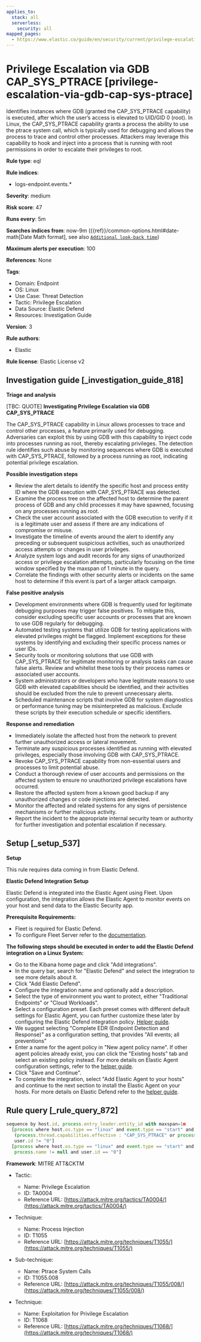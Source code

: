 ```yaml
---
applies_to:
  stack: all
  serverless:
    security: all
mapped_pages:
  - https://www.elastic.co/guide/en/security/current/privilege-escalation-via-gdb-cap-sys-ptrace.html
---
```


# Privilege Escalation via GDB CAP_SYS_PTRACE [privilege-escalation-via-gdb-cap-sys-ptrace]

Identifies instances where GDB (granted the CAP_SYS_PTRACE capability) is executed, after which the user’s access is elevated to UID/GID 0 (root). In Linux, the CAP_SYS_PTRACE capability grants a process the ability to use the ptrace system call, which is typically used for debugging and allows the process to trace and control other processes. Attackers may leverage this capability to hook and inject into a process that is running with root permissions in order to escalate their privileges to root.

**Rule type**: eql

**Rule indices**:

* logs-endpoint.events.*

**Severity**: medium

**Risk score**: 47

**Runs every**: 5m

**Searches indices from**: now-9m ({{ref}}/common-options.html#date-math[Date Math format], see also [`Additional look-back time`](docs-content://solutions/security/detect-and-alert/create-detection-rule.md#rule-schedule))

**Maximum alerts per execution**: 100

**References**: None

**Tags**:

* Domain: Endpoint
* OS: Linux
* Use Case: Threat Detection
* Tactic: Privilege Escalation
* Data Source: Elastic Defend
* Resources: Investigation Guide

**Version**: 3

**Rule authors**:

* Elastic

**Rule license**: Elastic License v2

## Investigation guide [_investigation_guide_818]

**Triage and analysis**

[TBC: QUOTE]
**Investigating Privilege Escalation via GDB CAP_SYS_PTRACE**

The CAP_SYS_PTRACE capability in Linux allows processes to trace and control other processes, a feature primarily used for debugging. Adversaries can exploit this by using GDB with this capability to inject code into processes running as root, thereby escalating privileges. The detection rule identifies such abuse by monitoring sequences where GDB is executed with CAP_SYS_PTRACE, followed by a process running as root, indicating potential privilege escalation.

**Possible investigation steps**

* Review the alert details to identify the specific host and process entity ID where the GDB execution with CAP_SYS_PTRACE was detected.
* Examine the process tree on the affected host to determine the parent process of GDB and any child processes it may have spawned, focusing on any processes running as root.
* Check the user account associated with the GDB execution to verify if it is a legitimate user and assess if there are any indications of compromise or misuse.
* Investigate the timeline of events around the alert to identify any preceding or subsequent suspicious activities, such as unauthorized access attempts or changes in user privileges.
* Analyze system logs and audit records for any signs of unauthorized access or privilege escalation attempts, particularly focusing on the time window specified by the maxspan of 1 minute in the query.
* Correlate the findings with other security alerts or incidents on the same host to determine if this event is part of a larger attack campaign.

**False positive analysis**

* Development environments where GDB is frequently used for legitimate debugging purposes may trigger false positives. To mitigate this, consider excluding specific user accounts or processes that are known to use GDB regularly for debugging.
* Automated testing systems that utilize GDB for testing applications with elevated privileges might be flagged. Implement exceptions for these systems by identifying and excluding their specific process names or user IDs.
* Security tools or monitoring solutions that use GDB with CAP_SYS_PTRACE for legitimate monitoring or analysis tasks can cause false alerts. Review and whitelist these tools by their process names or associated user accounts.
* System administrators or developers who have legitimate reasons to use GDB with elevated capabilities should be identified, and their activities should be excluded from the rule to prevent unnecessary alerts.
* Scheduled maintenance scripts that involve GDB for system diagnostics or performance tuning may be misinterpreted as malicious. Exclude these scripts by their execution schedule or specific identifiers.

**Response and remediation**

* Immediately isolate the affected host from the network to prevent further unauthorized access or lateral movement.
* Terminate any suspicious processes identified as running with elevated privileges, especially those involving GDB with CAP_SYS_PTRACE.
* Revoke CAP_SYS_PTRACE capability from non-essential users and processes to limit potential abuse.
* Conduct a thorough review of user accounts and permissions on the affected system to ensure no unauthorized privilege escalations have occurred.
* Restore the affected system from a known good backup if any unauthorized changes or code injections are detected.
* Monitor the affected and related systems for any signs of persistence mechanisms or further malicious activity.
* Report the incident to the appropriate internal security team or authority for further investigation and potential escalation if necessary.


## Setup [_setup_537]

**Setup**

This rule requires data coming in from Elastic Defend.

**Elastic Defend Integration Setup**

Elastic Defend is integrated into the Elastic Agent using Fleet. Upon configuration, the integration allows the Elastic Agent to monitor events on your host and send data to the Elastic Security app.

**Prerequisite Requirements:**

* Fleet is required for Elastic Defend.
* To configure Fleet Server refer to the [documentation](docs-content://reference/ingestion-tools/fleet/fleet-server.md).

**The following steps should be executed in order to add the Elastic Defend integration on a Linux System:**

* Go to the Kibana home page and click "Add integrations".
* In the query bar, search for "Elastic Defend" and select the integration to see more details about it.
* Click "Add Elastic Defend".
* Configure the integration name and optionally add a description.
* Select the type of environment you want to protect, either "Traditional Endpoints" or "Cloud Workloads".
* Select a configuration preset. Each preset comes with different default settings for Elastic Agent, you can further customize these later by configuring the Elastic Defend integration policy. [Helper guide](docs-content://solutions/security/configure-elastic-defend/configure-an-integration-policy-for-elastic-defend.md).
* We suggest selecting "Complete EDR (Endpoint Detection and Response)" as a configuration setting, that provides "All events; all preventions"
* Enter a name for the agent policy in "New agent policy name". If other agent policies already exist, you can click the "Existing hosts" tab and select an existing policy instead. For more details on Elastic Agent configuration settings, refer to the [helper guide](docs-content://reference/ingestion-tools/fleet/agent-policy.md).
* Click "Save and Continue".
* To complete the integration, select "Add Elastic Agent to your hosts" and continue to the next section to install the Elastic Agent on your hosts. For more details on Elastic Defend refer to the [helper guide](docs-content://solutions/security/configure-elastic-defend/install-elastic-defend.md).


## Rule query [_rule_query_872]

```js
sequence by host.id, process.entry_leader.entity_id with maxspan=1m
  [process where host.os.type == "linux" and event.type == "start" and event.action == "exec" and process.name == "gdb" and
   (process.thread.capabilities.effective : "CAP_SYS_PTRACE" or process.thread.capabilities.permitted : "CAP_SYS_PTRACE") and
   user.id != "0"]
  [process where host.os.type == "linux" and event.type == "start" and event.action == "exec" and
   process.name != null and user.id == "0"]
```

**Framework**: MITRE ATT&CKTM

* Tactic:

    * Name: Privilege Escalation
    * ID: TA0004
    * Reference URL: [https://attack.mitre.org/tactics/TA0004/](https://attack.mitre.org/tactics/TA0004/)

* Technique:

    * Name: Process Injection
    * ID: T1055
    * Reference URL: [https://attack.mitre.org/techniques/T1055/](https://attack.mitre.org/techniques/T1055/)

* Sub-technique:

    * Name: Ptrace System Calls
    * ID: T1055.008
    * Reference URL: [https://attack.mitre.org/techniques/T1055/008/](https://attack.mitre.org/techniques/T1055/008/)

* Technique:

    * Name: Exploitation for Privilege Escalation
    * ID: T1068
    * Reference URL: [https://attack.mitre.org/techniques/T1068/](https://attack.mitre.org/techniques/T1068/)



